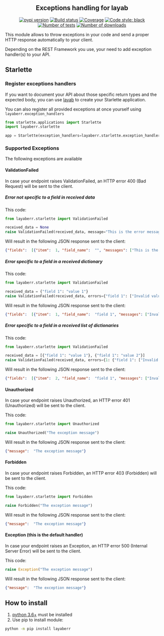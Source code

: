 <h2 align="center">Exceptions handling for layab</h2>

<p align="center">
<a href="https://pypi.org/project/layaberr/"><img alt="pypi version" src="https://img.shields.io/pypi/v/layaberr"></a>
<a href="https://travis-ci.org/Colin-b/layaberr"><img alt="Build status" src="https://api.travis-ci.org/Colin-b/layaberr.svg?branch=master"></a>
<a href="https://travis-ci.org/Colin-b/layaberr"><img alt="Coverage" src="https://img.shields.io/badge/coverage-100%25-brightgreen"></a>
<a href="https://github.com/psf/black"><img alt="Code style: black" src="https://img.shields.io/badge/code%20style-black-000000.svg"></a>
<a href="https://travis-ci.org/Colin-b/layaberr"><img alt="Number of tests" src="https://img.shields.io/badge/tests-11 passed-blue"></a>
<a href="https://pypi.org/project/layaberr/"><img alt="Number of downloads" src="https://img.shields.io/pypi/dm/layaberr"></a>
</p>

This module allows to throw exceptions in your code and send a proper HTTP response automatically to your client.

Depending on the REST Framework you use, your need to add exception handler(s) to your API.

## Starlette

### Register exceptions handlers

If you want to document your API about those specific return types and the expected body, you can use [layab](https://pypi.org/project/layab/) to create your Starlette application.

You can also register all provided exceptions at once yourself using `layaberr.exception_handlers`

```python
from starlette.applications import Starlette
import layaberr.starlette

app = Starlette(exception_handlers=layaberr.starlette.exception_handlers)
```

### Supported Exceptions

The following exceptions are available

#### ValidationFailed

In case your endpoint raises ValidationFailed, an HTTP error 400 (Bad Request) will be sent to the client.

##### Error not specific to a field in received data

This code:

```python
from layaberr.starlette import ValidationFailed

received_data = None
raise ValidationFailed(received_data, message="This is the error message")
```

Will result in the following JSON response sent to the client:
```json
{"fields":  [{"item":  1, "field_name":  "", "messages": ["This is the error message"]}]}
```

##### Error specific to a field in a received dictionary

This code:

```python
from layaberr.starlette import ValidationFailed

received_data = {"field 1": "value 1"}
raise ValidationFailed(received_data, errors={"field 1": ["Invalid value"]})
```

Will result in the following JSON response sent to the client:
```json
{"fields":  [{"item":  1, "field_name":  "field 1", "messages": ["Invalid value"]}]}
```

##### Error specific to a field in a received list of dictionaries

This code:

```python
from layaberr.starlette import ValidationFailed

received_data = [{"field 1": "value 1"}, {"field 1": "value 2"}]
raise ValidationFailed(received_data, errors={1: {"field 1": ["Invalid value"]}})
```

Will result in the following JSON response sent to the client:
```json
{"fields":  [{"item":  2, "field_name":  "field 1", "messages": ["Invalid value"]}]}
```

#### Unauthorized

In case your endpoint raises Unauthorized, an HTTP error 401 (Unauthorized) will be sent to the client.

This code:

```python
from layaberr.starlette import Unauthorized

raise Unauthorized("The exception message")
```

Will result in the following JSON response sent to the client:
```json
{"message":  "The exception message"}
```

#### Forbidden

In case your endpoint raises Forbidden, an HTTP error 403 (Forbidden) will be sent to the client.

This code:

```python
from layaberr.starlette import Forbidden

raise Forbidden("The exception message")
```

Will result in the following JSON response sent to the client:
```json
{"message":  "The exception message"}
```

#### Exception (this is the default handler)

In case your endpoint raises an Exception, an HTTP error 500 (Internal Server Error) will be sent to the client.

This code:

```python
raise Exception("The exception message")
```

Will result in the following JSON response sent to the client:
```json
{"message":  "The exception message"}
```

## How to install
1. [python 3.6+](https://www.python.org/downloads/) must be installed
2. Use pip to install module:
```sh
python -m pip install layaberr
```